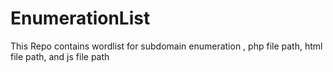 # EnumerationList
This Repo contains wordlist for subdomain enumeration , php file path, html file path, and js file path
